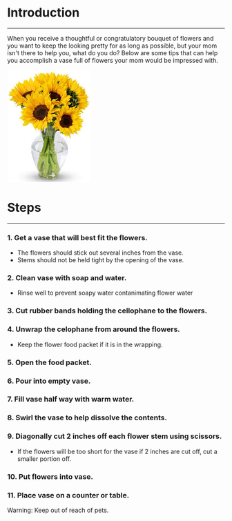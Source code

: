 # Introduction
----------------------------------------------
When you receive a thoughtful or congratulatory bouquet of flowers and you want to keep the looking pretty for as long as possible, but your mom isn't there to help you, what do you do? Below are some tips that can help you accomplish a vase full of flowers your mom would be impressed with.

![Flowers](flowers.jpg)

# Steps
--------------------------------------
### 1. Get a vase that will best fit the flowers.
 - The flowers should stick out several inches from the vase.
 - Stems should not be held tight by the opening of the vase.
### 2. Clean vase with soap and water.
 - Rinse well to prevent soapy water contanimating flower water
### 3. Cut rubber bands holding the cellophane to the flowers.
### 4. Unwrap the celophane from around the flowers.
 - Keep the flower food packet if it is in the wrapping.
### 5. Open the food packet.
### 6. Pour into empty vase.
### 7. Fill vase half way with warm water.
### 8. Swirl the vase to help dissolve the contents.
### 9. Diagonally cut 2 inches off each flower stem using scissors. 
 - If the flowers will be too short for the vase if 2 inches are cut off, cut a smaller portion off.
### 10. Put flowers into vase.
### 11. Place vase on a counter or table.
 Warning: Keep out of reach of pets.
 
